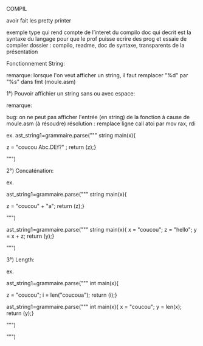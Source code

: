 COMPIL

avoir fait les pretty printer

exemple type qui rend compte de l’interet du compilo doc qui decrit est la syntaxe du langage pour que le prof puisse ecrire des prog et essaie de compiler dossier : compilo, readme, doc de syntaxe, transparents de la présentation

Fonctionnement String:

remarque: lorsque l'on veut afficher un string, il faut remplacer "%d" par "%s" dans fmt (moule.asm)

1°) Pouvoir affichier un string sans ou avec espace:

remarque:

bug: on ne peut pas afficher l'entrée (en string) de la fonction à cause de moule.asm (à résoudre) résolution : remplace ligne call atoi par mov rax, rdi

ex. ast_string1=grammaire.parse(""" string main(x){

z = "coucou Abc.DEf?" ; return (z);}

""")

2°) Concaténation:

ex.

ast_string1=grammaire.parse(""" string main(x){

z = "coucou" + "a"; return (z);}

""")

ast_string1=grammaire.parse(""" string main(x){ x = "coucou"; z = "hello"; y = x + z; return (y);}

""")

3°) Length:

ex.

ast_string1=grammaire.parse(""" int main(x){

z = "coucou"; i = len("coucoua"); return (i);}

ast_string1=grammaire.parse(""" int main(x){ x = "coucou"; y = len(x); return (y);}

""")

""")